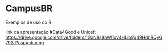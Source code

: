 # CampusBR
Exemplos de uso do R

link da apresentação #Data4Good e Unicef:
https://drive.google.com/drive/folders/1GxN8s8bWfiov4HLib9g49HdnRQyG792J?usp=sharing

